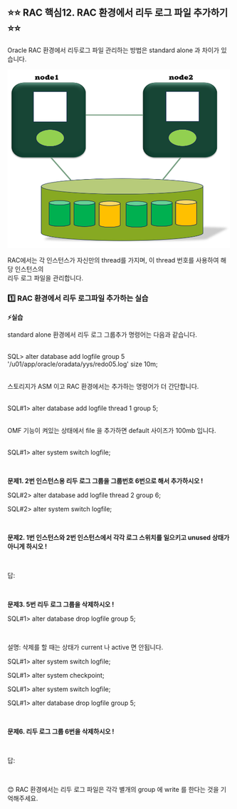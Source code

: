 
## ⭐⭐ RAC 핵심12. RAC 환경에서 리두 로그 파일 추가하기 ⭐⭐

Oracle RAC 환경에서 리두로그 파일 관리하는 방법은 standard alone 과 차이가 있습니다.

<img src="https://github.com/oracleyu01/rac_class/blob/main/%EB%A1%9C%EA%B7%B8%ED%8C%8C%EC%9D%BC2.png" width="500" height="400">

RAC에서는 각 인스턴스가 자신만의 thread를 가지며, 이 thread 번호를 사용하여 해당 인스턴스의    
리두 로그 파일을 관리합니다.   
 

### 1️⃣ RAC 환경에서 리두 로그파일 추가하는 실습

**⚡실습** 

 standard alone 환경에서 리두 로그 그룹추가 명령어는 다음과 같습니다.  
   &nbsp;
 

 SQL> alter   database   add  logfile   group   5
      '/u01/app/oracle/oradata/yys/redo05.log'  size  10m;  
        &nbsp;
      
 
스토리지가 ASM 이고 RAC 환경에서는 추가하는 명령어가 더 간단합니다.  
  &nbsp;
 
 SQL#1> alter  database  add   logfile  thread  1 group  5;  
   &nbsp;

 OMF 기능이 켜있는 상태에서 file 을 추가하면 default 사이즈가 100mb 입니다.  
   &nbsp;

 SQL#1> alter system switch logfile;  
 
  &nbsp;
  &nbsp;

**문제1.  2번 인스턴스용 리두 로그 그룹을 그룹번호 6번으로 해서 추가하시오 !**

 SQL#2> alter  database  add  logfile  thread  2   group  6;  
 

 SQL#2>  alter system switch logfile;  
 
  &nbsp;
  &nbsp;

**문제2. 1번 인스턴스와 2번 인스턴스에서 각각 로그 스위치를 일으키고 unused 상태가 아니게 하시오 !**  

 &nbsp;
  &nbsp;  
  
  답:  
  
   &nbsp;
  &nbsp;
  
**문제3. 5번 리두 로그 그룹을 삭제하시오 !**  


SQL#1> alter   database  drop   logfile   group   5;   

 &nbsp;
  &nbsp;

설명: 삭제를 할 때는 상태가 current 나 active 면 안됩니다.  


SQL#1> alter system switch logfile;  


SQL#1> alter system checkpoint;  


SQL#1>  alter system switch logfile;  


SQL#1> alter   database  drop   logfile   group   5;   

 &nbsp;
  &nbsp;  
  

**문제6.  리두 로그 그룹 6번을 삭제하시오 !**  

&nbsp;
  &nbsp;  
  
  답:  
  
   &nbsp;
  &nbsp;
 &nbsp;
  &nbsp;
  &nbsp;
  &nbsp;  
  
  
😊 RAC 환경에서는 리두 로그 파일은 각각 별개의 group 에 write 를 한다는 것을 기억해주세요.


